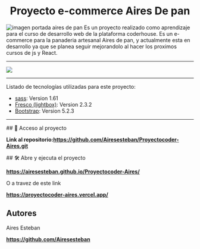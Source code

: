 # <h1 align="center">Proyecto e-commerce Aires De pan</h1>
![imagen portada aires de pan](https://airesesteban.github.io/Proyectocoder-Aires/img/Proyecto%20nuevo.png)
Es un proyecto realizado como aprendizaje para el curso de desarrollo web de la plataforma coderhouse. 
Es un e-commerce para la panaderia artesanal Aires de pan, y actualmente esta en desarrollo 
ya que se planea seguir mejorandolo al hacer los proximos cursos de js y React.
***

   <p align="left">
   <img src="https://img.shields.io/badge/STATUS-EN%20DESAROLLO-green">
   </p>
   
***
Listado de tecnologías utilizadas para este proyecto:
* [sass](https://sass-lang.com/): Version 1.61 
* [Fresco (lightbox)](https://github.com/staaky/fresco): Version 2.3.2
* [Bootstrap](https://getbootstrap.com/): Version 5.2.3
***
\## 📁 Acceso al proyecto

**Link al repositorio:https://github.com/Airesesteban/Proyectocoder-Aires.git**

\## 🛠️ Abre y ejecuta el proyecto

**https://airesesteban.github.io/Proyectocoder-Aires/**

O a travez de este link

**https://proyectocoder-aires.vercel.app/**
## Autores
Aires Esteban

**https://github.com/Airesesteban**
